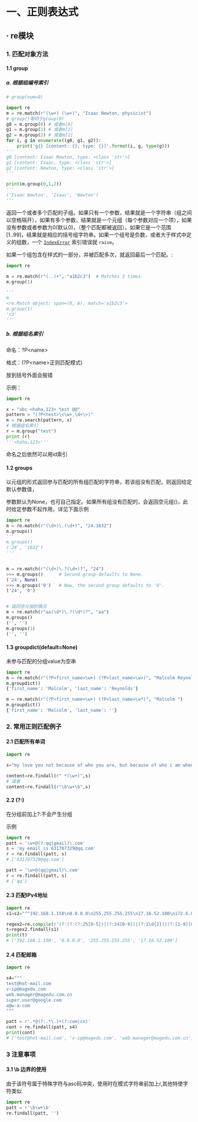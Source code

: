 # 一、正则表达式

## · re模块

### 1. 匹配对象方法

#### 1.1 group

##### a. 根据组编号索引

```python
# group(num=0)

import re
m = re.match(r"(\w+) (\w+)", "Isaac Newton, physicist")
# group()等同于group(0)
g0 = m.group(0) # 或者m[0]
g1 = m.group(1) # 或者m[1]
g2 = m.group(2) # 或者m[2]
for i, g in enumerate((g0, g1, g2)):
    print('g{} [content: {}, type: {}]'.format(i, g, type(g)))
'''
g0 [content: Isaac Newton, type: <class 'str'>]
g1 [content: Isaac, type: <class 'str'>]
g2 [content: Newton, type: <class 'str'>]
'''

print(m.group(0,1,2))
'''
('Isaac Newton', 'Isaac', 'Newton')
'''
```

返回一个或者多个匹配的子组。如果只有一个参数，结果就是一个字符串（组之间以空格隔开），如果有多个参数，结果就是一个元组（每个参数对应一个项），如果没有参数或者参数为0(默认0)，（整个匹配都被返回）。如果它是一个范围 [1..99]，结果就是相应的括号组字符串。如果一个组号是负数，或者大于样式中定义的组数，一个 [`IndexError`](https://docs.python.org/zh-cn/3/library/exceptions.html#IndexError) 索引错误就 `raise`。

如果一个组包含在样式的一部分，并被匹配多次，就返回最后一个匹配。:

```python
import re

m = re.match(r"(..)+", "a1b2c3")  # Matches 3 times.
m.group(1)

'''
m
<re.Match object; span=(0, 6), match='a1b2c3'>
m.group(1)
'c3'
'''
```



##### b. 根据组名索引

命名：?P\<name\>

格式：(?P\<name\>正则匹配模式)

放到括号外面会报错

示例：

```python
import re

x = "abc <haha,123> test @@"
pattern = "(?P<test>\<\w+,\d+\>)"
m = re.search(pattern, x)
# 根据组名索引
r = m.group("test")
print (r)
'''<haha,123>'''
```

命名之后依然可以用id索引



#### 1.2 groups

以元组的形式返回参与匹配的所有组匹配的字符串，若该组没有匹配，则返回给定默认参数值，

参数默认为None，也可自己指定。如果所有组没有匹配的，会返回空元组()，此时给定参数不起作用，详见下面示例

```python
import re
m = re.match(r"(\d+)\.(\d+)", "24.1632")
m.groups()
'''
m.groups()
('24', '1632')
'''


m = re.match(r"(\d+)\.?(\d+)?", "24")
>>> m.groups()      # Second group defaults to None.
('24', None)
>>> m.groups('0')   # Now, the second group defaults to '0'.
('24', '0')


# 返回空元祖的情况
m = re.match(r"aa(\d*)\.?(\d*)?", "aa")
m.groups()
('', '')
m.groups(1)
('', '')

```

#### 1.3 groupdict(default=None)

未参与匹配的分组value为空串

```python
import re
m = re.match(r"(?P<first_name>\w+) (?P<last_name>\w+)", "Malcolm Reynolds")
m.groupdict()
{'first_name': 'Malcolm', 'last_name': 'Reynolds'}

m = re.match(r"(?P<first_name>\w+) (?P<last_name>\w*)", "Malcolm ")
m.groupdict()
{'first_name': 'Malcolm', 'last_name': ''}

```

### 2. 常用正则匹配例子

#### 2.1 匹配所有单词

```python
import re

s="my love you not because of who you are, but because of who i am when i am with you"

content=re.findall(r" *(\w+)",s)
# 或者
content=re.findall(r"\b\w+\b",s)
```

#### 2.2 (?:)

在分组前加上?:不会产生分组

示例

```python
import re
patt = '\w+@(?:qq|gmail)\.com'
s = 'my email is 631707329@qq.com'
r = re.findall(patt, s)
# ['631707329@qq.com']

patt = '\w+@(qq|gmail)\.com'
r = re.findall(patt, s)
# ['qq']
```



#### 2.3 匹配IPv4地址

```python
import re
s1=s2="""192.168.1.150\n0.0.0.0\n255.255.255.255\n17.16.52.100\n172.6.0.001\n400.400.999.888\n001.022.003.000\n257.257.255.256"""

regex2=re.compile(r'(?:(?:(?:25[0-5])|(?:24[0-9])|(?:1\d{2})|(?:[1-9][0-9])|(?:[0-9]))\.){3}(?:(?:25[0-5])|(?:1\d{2})|(?:[1-9][0-9])|(?:[0-9]\b))')
t=regex2.findall(s1)
print(t)
# ['192.168.1.150', '0.0.0.0', '255.255.255.255', '17.16.52.100']
```



#### 2.4 匹配邮箱

```python
import re

s4="""
test@hot-mail.com
v-ip@magedu.com
web.manager@magedu.com.cn
super.user@google.com
a@w-a-com
"""

patt = r'.*@(?:.*\.)+(?:com|cn)'
cont = re.findall(patt, s4)
print(cont)
# ['test@hot-mail.com', 'v-ip@magedu.com', 'web.manager@magedu.com.cn', 'super.user@google.com']
```



### 3 注意事项

#### 3.1 \b 边界的使用

由于该符号属于特殊字符与asc码冲突，使用时在模式字符串前加上r,其他特使字符类似

```python
import re
patt = r'\b\w+\b'
re.findall(patt, '')
```

